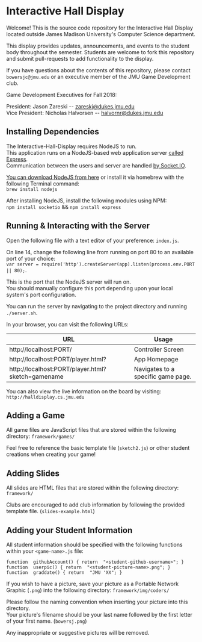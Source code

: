 ﻿# Interactive Hall Display

Welcome! This is the source code repository for the Interactive Hall Display located outside James Madison University's Computer Science department.

This display provides updates, announcements, and events to the student body throughout the semester. Students are welcome to fork this repository and submit pull-requests to add functionality to the display. 

If you have questions about the contents of this repository, please contact `bowersjc@jmu.edu` or an executive member of the JMU Game Development club.

Game Development Executives for Fall 2018:

President: Jason Zareski -- <zareskj@dukes.jmu.edu>\
Vice President: Nicholas Halvorsen -- <halvornr@dukes.jmu.edu>

## Installing Dependencies

The Interactive-Hall-Display requires NodeJS to run.  
This application runs on a NodeJS-based web application server [called Express](https://expressjs.com/en/api.html).  
Communication between the users and server are handled [by Socket.IO](https://socket.io/docs/).

[You can download NodeJS from here](https://nodejs.org/en/) or install it via homebrew with the following Terminal command:  
`brew install nodejs`

After installing NodeJS, install the following modules using NPM:  
`npm install socketio` && `npm install express`

## Running & Interacting with the Server

Open the following file with a text editor of your preference: `index.js`.

On line 14, change the following line from running on port 80 to an available port of your choice:  
`var server = require('http').createServer(app).listen(process.env.PORT || 80);`.

This is the port that the NodeJS server will run on.  
You should manually configure this port depending upon your local system's port configuration.  

You can run the server by navigating to the project directory and running `./server.sh`.

In your browser, you can visit the following URLs:


| URL      | Usage     |
| ---      | ---       |
| http://localhost:PORT/ | Controller Screen |
| http://localhost:PORT/player.html? |App Homepage |
| http://localhost:PORT/player.html?sketch=gamename | Navigates to a specific game page. |

You can also view the live information on the board by visiting:  
`http://halldisplay.cs.jmu.edu`

## Adding a Game

All game files are JavaScript files that are stored within the following directory: `framework/games/`

Feel free to reference the basic template file (`sketch2.js`) or other student creations when creating your game!

## Adding Slides

All slides are HTML files that are stored within the following directory: `framework/`

Clubs are encouraged to add club information by following the provided template file. (`slides-example.html`)

## Adding your Student Information

All student information should be specified with the following functions within your `<game-name>.js` file:
```
function  githubAccount() { return  "<student-github-username>"; }
function  userpic() { return  "<student-picture-name>.png"; }
function  graddate() { return  "JMU 'XX"; }
```

If you wish to have a picture, save your picture as a Portable Network Graphic (`.png`) into the following directory: `framework/img/coders/`

Please follow the naming convention when inserting your picture into this directory.  
Your picture's filename should be your last name followed by the first letter of your first name. (`bowersj.png`)

Any inappropriate or suggestive pictures will be removed.